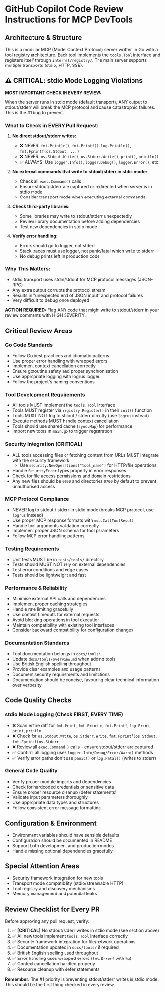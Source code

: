 # GitHub Copilot Code Review Instructions for MCP DevTools

## Architecture & Structure

This is a modular MCP (Model Context Protocol) server written in Go with a tool registry architecture. Each tool implements the `tools.Tool` interface and registers itself through `internal/registry/`. The main server supports multiple transports (stdio, HTTP, SSE).

## ⚠️ CRITICAL: stdio Mode Logging Violations

**MOST IMPORTANT CHECK IN EVERY REVIEW:**

When the server runs in stdio mode (default transport), ANY output to stdout/stderr will break the MCP protocol and cause catastrophic failures. This is the #1 bug to prevent.

### What to Check in EVERY Pull Request:
1. **No direct stdout/stderr writes:**
   - ❌ NEVER: `fmt.Println()`, `fmt.Printf()`, `log.Println()`, `fmt.Fprintf(os.Stdout, ...)`
   - ❌ NEVER: `os.Stdout.Write()`, `os.Stderr.Write()`, `print()`, `println()`
   - ✅ ALWAYS: Use `logger.Info()`, `logger.Debug()`, `logger.Error()`, etc.

2. **No external commands that write to stdout/stderr in stdio mode:**
   - Check all `exec.Command()` calls
   - Ensure stdout/stderr are captured or redirected when server is in stdio mode
   - Consider transport mode when executing external commands

3. **Check third-party libraries:**
   - Some libraries may write to stdout/stderr unexpectedly
   - Review library documentation before adding dependencies
   - Test new dependencies in stdio mode

4. **Verify error handling:**
   - Errors should go to logger, not stderr
   - Stack traces must use logger, not panic/fatal which write to stderr
   - No debug prints left in production code

### Why This Matters:
- stdio transport uses stdin/stdout for MCP protocol messages (JSON-RPC)
- Any extra output corrupts the protocol stream
- Results in "unexpected end of JSON input" and protocol failures
- Very difficult to debug once deployed

**ACTION REQUIRED:** Flag ANY code that might write to stdout/stderr in your review comments with HIGH SEVERITY.

## Critical Review Areas

### Go Code Standards
- Follow Go best practices and idiomatic patterns
- Use proper error handling with wrapped errors
- Implement context cancellation correctly
- Ensure goroutine safety and proper synchronisation
- Use appropriate logging with logrus logger
- Follow the project's naming conventions

### Tool Development Requirements
- All tools MUST implement the `tools.Tool` interface
- Tools MUST register via `registry.Register()` in their `init()` function
- Tools MUST NOT log to stdout / stderr directly (use `logrus` instead)
- Execute methods MUST handle context cancellation
- Tools should use shared cache (`sync.Map`) for performance
- Import new tools in `main.go` to trigger registration

### Security Integration (CRITICAL)
- ALL tools accessing files or fetching content from URLs MUST integrate with the security framework
  - Use `security.NewOperations("tool_name")` for HTTP/file operations
- Handle `SecurityError` types properly in error responses
- Check for file access permissions and domain restrictions
- Any new files should be `0600` and directories `0700` by default to prevent unauthorised access

### MCP Protocol Compliance
- NEVER log to stdout / stderr in stdio mode (breaks MCP protocol, use `logrus` instead)
- Use proper MCP response formats with `mcp.CallToolResult`
- Handle tool arguments validation correctly
- Implement proper JSON schema for tool parameters
- Follow MCP error handling patterns

### Testing Requirements
- Unit tests MUST be in `tests/tools/` directory
- Tests should MUST NOT rely on external dependencies
- Test error conditions and edge cases
- Tests should be lightweight and fast

### Performance & Reliability
- Minimise external API calls and dependencies
- Implement proper caching strategies
- Handle rate limiting gracefully
- Use context timeouts for external requests
- Avoid blocking operations in tool execution
- Maintain compatibility with existing tool interfaces
- Consider backward compatibility for configuration changes

### Documentation Standards
- Tool documentation belongs in `docs/tools/`
- Update `docs/tools/overview.md` when adding tools
- Use British English spelling throughout
- Provide clear examples and usage patterns
- Document security requirements and limitations
- Documentation should be concise, favouring clear technical information over verbosity

## Code Quality Checks

### stdio Mode Logging (Check FIRST, EVERY TIME)
- ❌ Scan entire diff for `fmt.Print`, `fmt.Println`, `fmt.Printf`, `log.Print`, `print`, `println`
- ❌ Check for `os.Stdout.Write`, `os.Stderr.Write`, `fmt.Fprintf(os.Stdout`, `fmt.Fprintf(os.Stderr`
- ❌ Review all `exec.Command()` calls - ensure stdout/stderr are captured
- ✅ Confirm all logging uses `logger.Info/Debug/Error/Warn()` methods
- ✅ Verify error paths don't use `panic()` or `log.Fatal()` (writes to stderr)

### General Code Quality
- Verify proper module imports and dependencies
- Check for hardcoded credentials or sensitive data
- Ensure proper resource cleanup (defer statements)
- Validate input parameters thoroughly
- Use appropriate data types and structures
- Follow consistent error message formatting

## Configuration & Environment
- Environment variables should have sensible defaults
- Configuration should be documented in README
- Support both development and production modes
- Handle missing optional dependencies gracefully

## Special Attention Areas

- Security framework integration for new tools
- Transport mode compatibility (stdio/streamable HTTP)
- Tool registry and discovery mechanisms
- Memory management and potential leaks

## Review Checklist for Every PR

Before approving any pull request, verify:

1. ✅ **[CRITICAL]** No stdout/stderr writes in stdio mode (see section above)
2. ✅ All new tools implement `tools.Tool` interface correctly
3. ✅ Security framework integration for file/network operations
4. ✅ Documentation updated in `docs/tools/` if required
5. ✅ British English spelling used throughout
6. ✅ Error handling uses wrapped errors (`fmt.Errorf` with `%w`)
7. ✅ Context cancellation handled properly
8. ✅ Resource cleanup with defer statements

**Remember:** The #1 priority is preventing stdout/stderr writes in stdio mode. This should be the first thing checked in every review.
